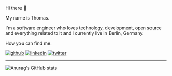 Hi there 👋

My name is Thomas.

I'm a software engineer who loves technology, development, open source and everything related to it and I currently live in Berlin, Germany.

How you can find me.

[![github](https://img.shields.io/badge/GitHub-000000?style=for-the-badge&logo=GitHub&logoColor=white)](https://github.com/Thomas-Matheus)
[![linkedin](https://img.shields.io/badge/LinkedIn-000000?style=for-the-badge&logo=LinkedIn&logoColor=white)](https://www.linkedin.com/in/thomas-msf/)
[![twitter](https://img.shields.io/badge/Twitter-000000?style=for-the-badge&logo=Twitter&logoColor=white)](https://twitter.com/thomas_msf)

---

![Anurag's GitHub stats](https://github-readme-stats.vercel.app/api?username=Thomas-Matheus&count_private=true&show_icons=true&theme=tokyonight)
